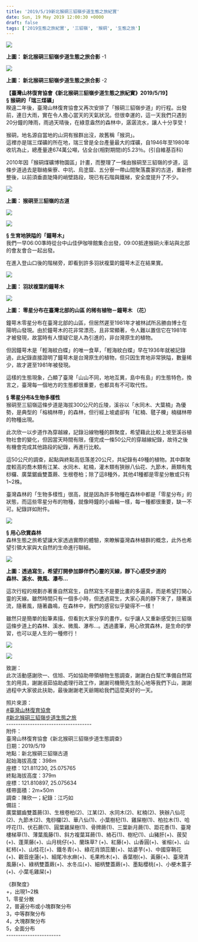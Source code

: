 ```yaml
---
title: '2019/5/19新北猴硐三貂嶺步道生態之旅紀實'
date: Sun, 19 May 2019 12:00:30 +0000
draft: false
tags: ['2019生態之旅紀實', '三貂嶺', '猴硐', '生態之旅']
---
```


![](https://www.reforestation.tw/wp-content/uploads/2019/07/2019.5.19三貂嶺生態之旅_190711_0028.jpg)

**上圖： 新北猴硐三貂嶺步道生態之旅合影** -1

![](https://www.reforestation.tw/wp-content/uploads/2019/07/2019.5.19三貂嶺生態之旅_190711_0030.jpg)

**上圖： 新北猴硐三貂嶺步道生態之旅合影** -2

**【臺灣山林復育協會《新北猴硐三貂嶺步道生態之旅紀實》2019/5/19】  
§ 猴硐的「瑞三煤礦」**  
睽違二年後，臺灣山林復育協會又再次安排了「猴硐三貂嶺步道」的行程。出發前，連日大雨，實在令人擔心當天的天氣狀況。但很幸運的，這一天我們只遇到20分鐘的陣雨，雨過天晴後，在綠意盎然的森林中，潺潺流水，讓人十分享受！

猴硐，地名源自當地的山洞有猴群出沒，故舊稱「猴洞」。  
這裡亦是瑞三煤礦的所在地，瑞三曾是全台產量最大的煤礦，自1946年至1980年收坑為止，總產量達674萬公噸，佔全台(相對期間)的5.23％。(引自維基百科)

2010年因「猴硐煤礦博物園區」計畫，而整理了一條由猴硐至三貂嶺的步道，這條步道過去是聯絡柴寮、中坑、烏塗窟、五分寮一帶山間聚落農家的古道，重新修整後，以前須垂直陡降的峭壁路段，現已有石階與鐵梯，安全度提升了不少。

![](https://www.reforestation.tw/wp-content/uploads/2019/07/2019.5.19三貂嶺生態之旅_190711_0013.jpg)

**上圖： 猴硐至三貂嶺的古道**

![](https://www.reforestation.tw/wp-content/uploads/2019/07/未命名-2.jpg)

![](https://www.reforestation.tw/wp-content/uploads/2019/07/未命名-1.jpg)

**§ 生育地狹隘的「鐘萼木」**  
我們一早06:00準時從台中山佳伊咖啡館集合出發，09:00抵達猴硐火車站與北部的會友會合一起出發。

在進入登山口後的階梯旁，即看到許多羽狀複葉的鐘萼木正在結果實。

![](https://www.reforestation.tw/wp-content/uploads/2019/07/IMG_3091.jpg)

**上圖： 羽狀複葉的鐘萼木**

![](https://www.reforestation.tw/wp-content/uploads/2019/07/IMG_3089.jpg)

**上圖： 零星分布在臺灣北部的山區 的稀有植物－鐘萼木 （花）**

鐘萼木零星分布在臺灣北部的山區，但居然遲至1981年才被林試所呂勝由博士在陽明山發現。由於鐘萼木的花非常漂亮，且非常顯著，令人難以置信它在1981年才被發現，故當時有人懷疑它是人為引進的，非台灣原生的植物。

但因鐘萼木是「輕海紋白蝶」的唯一食草，「輕海紋白蝶」早在1936年就被記錄過，此紀錄直接證明了鐘萼木是台灣原生的植物，但只因生育地非常狹隘，數量稀少，故才遲至1981年被發現。

這樣的生態現象，凸顯了臺灣「山山不同，地地互異，島中有島」的生態特色，換言之，臺灣每一個地方的生態都很重要，也都具有不可取代性。

**§ 零星分布&生物多樣性**  
猴硐至三貂嶺這條步道是海拔300公尺的丘陵，溪谷以「水同木、大葉楠」為優勢，是典型的「榕楠林帶」的森林，但行經上坡處卻有「紅楠、毽子櫟」楠櫧林帶的物種出現。

此次欣一以步道作為穿越線，記錄沿線物種的群聚度，希望藉此比較上坡至溪谷植物社會的變化，但因當天時間有限，僅完成一條50公尺的穿越線紀錄，故待之後有機會完成其他路段的紀錄，再進行比較。

這50公尺的調查，起點與終點高低落差20公尺，共紀錄有49種的植物。其中群聚度較高的喬木類有江某、水同木、紅楠，灌木類有狹辦八仙花、九節木，蕨類有鬼桫欏、廣葉鋸齒雙蓋蕨、生根卷柏；除了這8種外，其他41種都是零星分散或只有1~2株。

臺灣森林的「生物多樣性」很高，就是因為許多物種在森林中都是「零星分布」的狀態，而這些零星分布的物種，就像時鐘的小齒輪一樣，每一種都很重要，缺一不可。紀錄詳如附件。

![](https://www.reforestation.tw/wp-content/uploads/2019/07/未命名-3.jpg)

**§ 用心欣賞森林**  
森林生態之旅希望讓大家透過實際的體驗，來瞭解臺灣森林植群的概念，此外也希望引領大家與大自然的生命進行聯結。

![](https://www.reforestation.tw/wp-content/uploads/2019/07/未命名-6.jpg)

**上圖：透過寫生，希望打開參加夥伴們心靈的天線，靜下心感受步道的  
森林、溪水、微風、瀑布…**

這次行程的規劃亦著重自然寫生，自然寫生不是要比畫的多逼真，而是希望打開心靈的天線。雖然時間只有一個多小時，但透過寫生，大家心真的靜下來了，隨著溪流，隨著風，隨著蟲鳴，在森林中，我們的感官似乎變得不一樣！

雖然只是簡單的鉛筆素描，但看到大家分享的畫作，似乎讓人又重新感受到三貂嶺這條步道上的森林、溪水、微風、瀑布…。透過畫筆，用心欣賞森林，是生命的學習，也可以是人生的一種修行！

![](https://www.reforestation.tw/wp-content/uploads/2019/07/未命名-4.jpg)

![](https://www.reforestation.tw/wp-content/uploads/2019/07/未命名-5.jpg)

致謝：  
此次活動感謝欣一、信旭、巧如協助帶領植物生態調查，謝謝白白幫忙準備自然寫生的用具，謝謝淑茹協助處理行政工作，謝謝司機簡先生耐心地等我們下山，謝謝過程中大家彼此扶助，最後謝謝老天爺賜給我們這麼美好的一天。

照片來源：   
[#臺灣山林復育協會](https://www.facebook.com/hashtag/%E8%87%BA%E7%81%A3%E5%B1%B1%E6%9E%97%E5%BE%A9%E8%82%B2%E5%8D%94%E6%9C%83?source=feed_text&epa=HASHTAG)  
[#新北猴硐三貂嶺步道生態之旅](https://www.facebook.com/hashtag/%E6%96%B0%E5%8C%97%E7%8C%B4%E7%A1%90%E4%B8%89%E8%B2%82%E5%B6%BA%E6%AD%A5%E9%81%93%E7%94%9F%E6%85%8B%E4%B9%8B%E6%97%85?source=feed_text&epa=HASHTAG)  
\------------------------------------  
附件：  
臺灣山林復育協會《新北猴硐三貂嶺步道生態調查》  
日期：2019/5/19  
地點：新北猴硐三貂嶺古道  
起始海拔高度：398m  
座標：121.811230, 25.075765  
終點海拔高度：379m  
座標：121.810897, 25.075634  
樣帶面積：2m×50m  
調查：陳欣一；紀錄：江巧如  
備註：   
廣葉鋸齒雙蓋蕨(3)、生根卷柏(2)、江某(2)、水同木(2)、紅楠(2)、狹辦八仙花(2)、九節木(2)、鬼桫欏(2)、華八仙(1)、小葉樹杞(1)、雞屎樹(1)、柏拉木(1)、哈哼花(1)、伏石蕨(1)、圓葉雞屎樹(1)、骨牌蕨(1)、三葉新月蕨(1)、距花黍(1)、臺灣樓梯草(1)、薄葉風藤(1)、斜方複葉耳蕨(1)、絡石(1)、樹杞(1)、山豬肝(+)、菝契(+)、蓬萊藤(+)、山月桃仔(+)、蘭珠草? (+)、紅藤(+)、山香圓(+)、雀榕(+)、山紅柿(+)、山桂花(+)、鐵冬青(+)、綠花肖頭蕊蘭(+)、姑婆芋(+)、中國穿鞘花(+)、觀音座蓮(+)、細尾冷水麻(+)、毛果柃木(+)、香葉樹(+)、黃藤(+)、臺灣清風藤(+)、綠柄雙蓋蕨(+)、水冬瓜(+)、細柄雙蓋蕨(+)、墨點櫻桃(+)、小梗木薑子(+)、小葉毛雞屎(+)

《群聚度》  
+，出現1~2株  
1，零星分散  
2，普遍分布或小塊群聚分布  
3，中等群聚分布  
4，大塊群聚分布  
5，全面分布  
\-----------------------